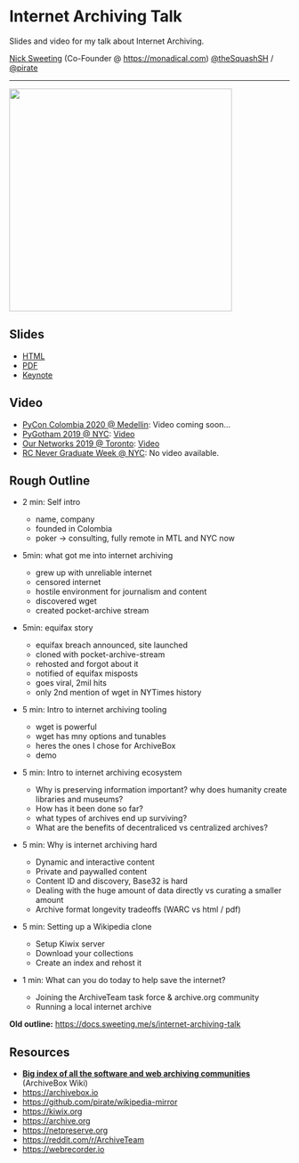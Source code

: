 # Internet Archiving Talk

Slides and video for my talk about Internet Archiving.

[Nick Sweeting](https://docs.sweeting.me/s/blog) (Co-Founder @ https://monadical.com)
[@theSquashSH](https://twitter.com/theSquashSH) / [@pirate](https://github.com/pirate)

---

<a href="https://www.youtube.com/watch?v=7eoz_EU6-wQ"><img src="https://i.imgur.com/X7j5H5H.jpg" width="400px"/></a>

## Slides

- [HTML](pirate.github.io/internet-archiving-talk/Archiving%20Talk%20Long/assets/player/KeynoteDHTMLPlayer.html)
- [PDF](pirate.github.io/internet-archiving-talk/Archiving%20Talk%20Long.pdf)
- [Keynote](https://github.com/pirate/internet-archiving-talk/raw/master/Archiving%20Talk%20PyCon%20Colombia%202020.key)

## Video

- [PyCon Colombia 2020 @ Medellin](https://www.pycon.co/en/talks/5/): Video coming soon...
- [PyGotham 2019 @ NYC](https://2019.pygotham.org/talks/archiving-the-internet-before-it-all-rots-away/): [Video](https://www.youtube.com/watch?v=7eoz_EU6-wQ)
- [Our Networks 2019 @ Toronto](https://ournetworks.ca/program/#mesh-lightning-talks): [Video](https://www.youtube.com/watch?v=ZYPA_jDAxJY)
- [RC Never Graduate Week @ NYC](https://recurse.com): No video available.

## Rough Outline

- 2 min: Self intro
    - name, company
    - founded in Colombia
    - poker -> consulting, fully remote in MTL and NYC now

- 5min: what got me into internet archiving
    - grew up with unreliable internet
    - censored internet
    - hostile environment for journalism and content
    - discovered wget
    - created pocket-archive stream

- 5min: equifax story
    - equifax breach announced, site launched
    - cloned with pocket-archive-stream
    - rehosted and forgot about it
    - notified of equifax misposts
    - goes viral, 2mil hits
    - only 2nd mention of wget in NYTimes history

- 5 min: Intro to internet archiving tooling
    - wget is powerful
    - wget has mny options and tunables
    - heres the ones I chose for ArchiveBox
    - demo
    
- 5 min: Intro to internet archiving ecosystem
    - Why is preserving information important? why does humanity create libraries and museums?
    - How has it been done so far?
    - what types of archives end up surviving?
    - What are the benefits of decentraliced vs centralized archives?
    
- 5 min: Why is internet archiving hard
    - Dynamic and interactive content
    - Private and paywalled content
    - Content ID and discovery, Base32 is hard
    - Dealing with the huge amount of data directly vs curating a smaller amount
    - Archive format longevity tradeoffs (WARC vs html / pdf)

- 5 min: Setting up a Wikipedia clone
    - Setup Kiwix server
    - Download your collections
    - Create an index and rehost it

- 1 min: What can you do today to help save the internet?
    - Joining the ArchiveTeam task force & archive.org community
    - Running a local internet archive

**Old outline:**
https://docs.sweeting.me/s/internet-archiving-talk

## Resources

- **[Big index of all the software and web archiving communities](https://github.com/pirate/ArchiveBox/wiki/Web-Archiving-Community)** (ArchiveBox Wiki)
- https://archivebox.io
- https://github.com/pirate/wikipedia-mirror
- https://kiwix.org
- https://archive.org
- https://netpreserve.org
- https://reddit.com/r/ArchiveTeam
- https://webrecorder.io
